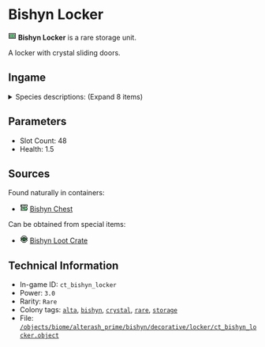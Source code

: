 # Bishyn Locker

<img src="https://raw.githubusercontent.com/Ceterai/Enternia/main/objects/biome/alterash_prime/bishyn/decorative/locker/icon.png" alt="Bishyn Locker icon" loading="lazy" height=16px width="auto" /> **Bishyn Locker** is a rare storage unit.

A locker with crystal sliding doors.

## Ingame

<details><summary>Species descriptions: (Expand 8 items)</summary>

- Alta: Since the bishyn decor is popular among some alta factions, they often use the style for secure storage spaces.
- Apex: A metal locker with crystal doors.
- Avian: A well-made storage in bright colors.
- Floran: Floran scared. Please don't eat Floran.
- Glitch: Apathetic. A metal storage.
- Human: Is this thing gonna eat me?
- Hylotl: Some space to store up my goods.
- Novakid: Wow, that ol' fella has a really scary sharp mouth, dontcha think?

</details>

## Parameters

- Slot Count: 48  
- Health: 1.5

## Sources

Found naturally in containers:

- <img src="https://raw.githubusercontent.com/Ceterai/Enternia/main/objects/biome/alterash_prime/bishyn/decorative/chest/icon.png" alt="Bishyn Chest icon" loading="lazy" height=16px width="auto" /> [Bishyn Chest](https://ceterai.github.io/MyEnternia/Wiki/BishynChest)

Can be obtained from special items:

- <img src="https://raw.githubusercontent.com/Ceterai/Enternia/main/items/active/alta/loot/biome/ct_bishyn_loot.png" alt="Bishyn Loot Crate icon" loading="lazy" height=16px width="auto" /> [Bishyn Loot Crate](https://ceterai.github.io/MyEnternia/Wiki/BishynLootCrate)

## Technical Information

- In-game ID: `ct_bishyn_locker`
- Power: `3.0`
- Rarity: `Rare`
- Colony tags: [`alta`](https://ceterai.github.io/MyEnternia/Wiki/Tags/Alta), [`bishyn`](https://ceterai.github.io/MyEnternia/Wiki/Tags/Bishyn), [`crystal`](https://ceterai.github.io/MyEnternia/Wiki/Tags/Crystal), [`rare`](https://ceterai.github.io/MyEnternia/Wiki/Tags/Rare), [`storage`](https://ceterai.github.io/MyEnternia/Wiki/Tags/Storage)
- File: [`/objects/biome/alterash_prime/bishyn/decorative/locker/ct_bishyn_locker.object`](https://github.com/Ceterai/Enternia/blob/main/objects/biome/alterash_prime/bishyn/decorative/locker/ct_bishyn_locker.object)
